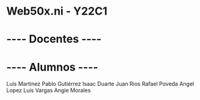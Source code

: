 # Web50x.ni - Y22C1
# ---- Docentes ----

# ---- Alumnos ----
Luis Martinez
Pablo Gutiérrez
Isaac Duarte
Juan Rios 
Rafael Poveda
Angel Lopez
Luis Vargas
Angie Morales